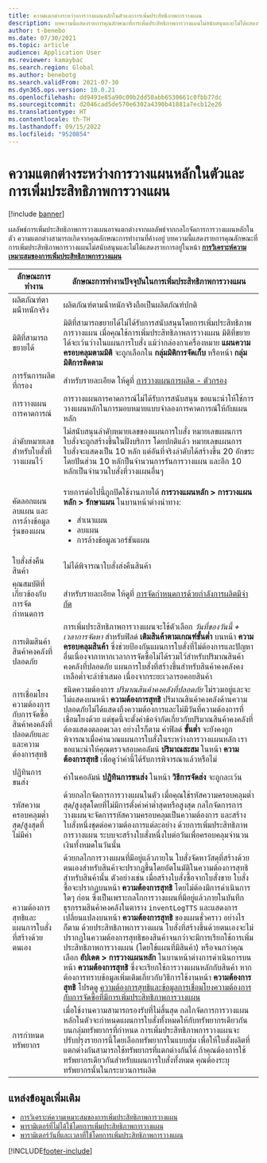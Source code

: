 ```yaml
---
title: ความแตกต่างระหว่างการวางแผนหลักในตัวและการเพิ่มประสิทธิภาพการวางแผน
description: บทความนี้แสดงรายการคุณลักษณะที่การเพิ่มประสิทธิภาพการวางแผนไม่สนับสนุนและไม่ได้แสดงรายการอยู่ในหน้าการวิเคราะห์ความเหมาะสมของการเพิ่มประสิทธิภาพการวางแผน
author: t-benebo
ms.date: 07/30/2021
ms.topic: article
audience: Application User
ms.reviewer: kamaybac
ms.search.region: Global
ms.author: benebotg
ms.search.validFrom: 2021-07-30
ms.dyn365.ops.version: 10.0.21
ms.openlocfilehash: dd9493e85a90c00b2dd50abb6530661c0fbb77dc
ms.sourcegitcommit: d2046cad5de570e6302a4390b41881a7ecb12e26
ms.translationtype: HT
ms.contentlocale: th-TH
ms.lasthandoff: 09/15/2022
ms.locfileid: "9520854"
---
```

# <a name="differences-between-built-in-master-planning-and-planning-optimization"></a>ความแตกต่างระหว่างการวางแผนหลักในตัวและการเพิ่มประสิทธิภาพการวางแผน

[!include [banner](../../includes/banner.md)]

ผลลัพธ์การเพิ่มประสิทธิภาพการวางแผนอาจแตกต่างจากผลลัพธ์จากกลไกจัดการการวางแผนหลักในตัว ความแตกต่างสามารถเกิดจากคุณลักษณะการทำงานที่ค้างอยู่ บทความนี้แสดงรายการคุณลักษณะที่การเพิ่มประสิทธิภาพการวางแผนไม่สนับสนุนและไม่ได้แสดงรายการอยู่ในหน้า **[การวิเคราะห์ความเหมาะสมของการเพิ่มประสิทธิภาพการวางแผน](planning-optimization-fit-analysis.md)**

| ลักษณะการทำงาน | ลักษณะการทำงานปัจจุบันในการเพิ่มประสิทธิภาพการวางแผน |
|---|---|
| ผลิตภัณฑ์ตามน้ําหนักจริง | ผลิตภัณฑ์ตามน้ําหนักจริงถือเป็นผลิตภัณฑ์ปกติ|
| มิติที่สามารถขยายได้ | มิติที่สามารถขยายได้ไม่ได้รับการสนับสนุนโดยการเพิ่มประสิทธิภาพการวางแผน เมื่อคุณใช้การเพิ่มประสิทธิภาพการวางแผน มิติที่ขยายได้จะเว้นว่างในแผนการใบสั่ง แม้ว่ากล่องกาเครื่องหมาย **แผนความครอบคลุมตามมิติ** จะถูกเลือกใน **กลุ่มมิติการจัดเก็บ** หรือหน้า **กลุ่มมิติการติดตาม** |
| การรันการผลิตที่กรอง | สำหรับรายละเอียด ให้ดูที่ [การวางแผนการผลิต - ตัวกรอง](production-planning.md#filters) |
| การวางแผนการคาดการณ์ | การวางแผนการคาดการณ์ไม่ได้รับการสนับสนุน ขอแนะนำให้ใช้การวางแผนหลักในการมอบหมายแบบจำลองการคาดการณ์ให้กับแผนหลัก |
| ลำดับหมายเลขสำหรับใบสั่งที่วางแผนไว้ | ไม่สนับสนุนลำดับหมายเลขของแผนการใบสั่ง หมายเลขแผนการใบสั่งจะถูกสร้างขึ้นในฝั่งบริการ โดยปกติแล้ว หมายเลขแผนการใบสั่งจะแสดงเป็น 10 หลัก แต่อันที่จริงลำดับได้สร้างขึ้น 20 อักขระ โดยปันส่วน 10 หลักป็นจำนวนการรันการวางแผน และอีก 10 หลักเป็นจำนวนใบสั่งที่วางแผนอื่นๆ |
| คัดลอกแผน ลบแผน และการล้างข้อมูลรุ่นของแผน | <p>รายการต่อไปนี้ถูกปิดใช้งานภายใต้ **การวางแผนหลัก \> การวางแผนหลัก \> รักษาแผน** ในบานหน้าต่างนําทาง:</p><ul><li>สําเนาแผน</li><li>ลบแผน</li><li>การล้างข้อมูลเวอร์ชันแผน</li></ul> |
| ใบสั่งส่งคืนสินค้า | ไม่ได้พิจารณาใบสั่งส่งคืนสินค้า |
| คุณสมบัติที่เกี่ยวข้องกับการจัดกำหนดการ | สำหรับรายละเอียด ให้ดูที่ [การจัดกําหนดการด้วยกําลังการผลิตมีจํากัด](infinite-capacity-planning.md#limitations) |
| การเติมสินค้าสินค้าคงคลังที่ปลอดภัย | การเพิ่มประสิทธิภาพการวางแผนจะใช้ตัวเลือก *วันที่ของวันนี้ + เวลาการจัดหา* สำหรับฟิลด์ **เติมสินค้าตามเกณฑ์ขั้นต่ำ** บนหน้า **ความครอบคลุมสินค้า** ซึ่งช่วยป้องกันแผนการใบสั่งที่ไม่ต้องการและปัญหาอื่นเนื่องจากาหากเวลาการจัดซื้อไม่ได้รวมไว้สำหรับปริมาณสินค้าคงคลังที่ปลอดภัย แผนการใบสั่งที่สร้างขึ้นสำหรับสินค้าคงคลังคงเหลือต่ำจะล่าช้าเสมอ เนื่องจากระยะเวลารอคอยสินค้า |
| การเชื่อมโยงความต้องการกับการจัดซื้อสินค้าคงคลังที่ปลอดภัยและและความต้องการสุทธิ | ชนิดความต้องการ *ปริมาณสินค้าคงคลังที่ปลอดภัย* ไม่รวมอยู่และจะไม่แสดงบนหน้า **ความต้องการสุทธิ** ปริมาณสินค้าคงคลังด้านความปลอดภัยไม่ได้แสดงถึงความต้องการและไม่มีวันที่ความต้องการที่เชื่อมโยงด้วย แต่ชุดนี้จะตั้งค่าข้อจำกัดเกี่ยวกับปริมาณสินค้าคงคลังที่ต้องแสดงตลอดเวลา อย่างไรก็ตาม ค่าฟิลด์ **ขั้นต่ำ** จะยังคงถูกพิจารณาเมื่อคํานวณแผนการใบสั่งในระหว่างการวางแผนหลัก เราขอแนะนำให้คุณตรวจสอบคอลัมน์ **ปริมาณสะสม** ในหน้า **ความต้องการสุทธิ** เพื่อดูว่าค่านี้ได้รับการพิจารณาแล้วหรือไม่ |
| ปฏิทินการขนส่ง | ค่าในคอลัมน์ **ปฏิทินการขนส่ง** ในหน้า **วิธีการจัดส่ง** จะถูกละเว้น |
| รหัสความครอบคลุมต่ำสุด/สูงสุดที่ไม่มีค่า| ด้วยกลไกจัดการการวางแผนในตัว เมื่อคุณใช้รหัสความครอบคลุมต่ำสุด/สูงสุดโดยที่ไม่มีการตั้งค่าค่าต่ำสุดหรือสูงสุด กลไกจัดการการวางแผนจะจัดการรหัสความครอบคลุมเป็นความต้องการ และสร้างใบสั่งหนึ่งชุดต่อความต้องการแต่ละอย่าง ด้วยการเพิ่มประสิทธิภาพการวางแผน ระบบจะสร้างใบสั่งหนึ่งใบต่อวันเพื่อครอบคลุมจำนวนเงินทั้งหมดในวันนั้น  |
| ความต้องการสุทธิและแผนการใบสั่งที่สร้างด้วยตนเอง | ด้วยกลไกการวางแผนที่มีอยู่แล้วภายใน ใบสั่งจัดหาวัสดุที่สร้างด้วยตนเองสำหรับสินค้าจะปรากฏขึ้นโดยอัตโนมัติในความต้องการสุทธิสำหรับสินค้านั้น ตัวอย่างเช่น เมื่อสร้างใบสั่งซื้อจากใบสั่งขาย ใบสั่งซื้อจะปรากฏบนหน้า **ความต้องการสุทธิ** โดยไม่ต้องมีการดำเนินการใดๆ ก่อน ซึ่งเป็นเพราะกลไกการวางแผนที่มีอยู่แล้วภายในบันทึกธุรกรรมสินค้าคงคลังในตาราง `inventLogTTS` และแสดงการเปลี่ยนแปลงบนหน้า **ความต้องการสุทธิ** ของแผนชั่วคราว อย่างไรก็ตาม ด้วยประสิทธิภาพการวางแผน ใบสั่งที่สร้างขึ้นด้วยตนเองจะไม่ปรากฏในความต้องการสุทธิของสินค้าจนกว่าจะมีการเรียกใช้การเพิ่มประสิทธิภาพการวางแผน (โดยใช้แผนที่มีสินค้า) หรือจนกว่าคุณเลือก **อัปเดต \> การวางแผนหลัก** ในบานหน้าต่างการดำเนินการบนหน้า **ความต้องการสุทธิ** ซึ่งจะเรียกใช้การวางแผนหลักกับสินค้า หากต้องการทราบข้อมูลเพิ่มเติมเกี่ยวกับวิธีการใช้งานหน้า **ความต้องการสุทธิ** โปรดดู [ความต้องการสุทธิและข้อมูลการเชื่อมโยงความต้องการกับการจัดซื้อที่มีการเพิ่มประสิทธิภาพการวางแผน](net-requirements.md) |
| การกำหนดทรัพยากร | เมื่อใช้งานความสามารถรองรับที่ไม่สิ้นสุด กลไกจัดการการวางแผนหลักในตัวจะกําหนดแผนการใบสั่งทั้งหมดให้กับทรัพยากรเดียวกันบนกลุ่มทรัพยากรที่กําหนด การเพิ่มประสิทธิภาพการวางแผนจะปรับปรุงรายการนี้โดยเลือกทรัพยากรในแบบสุ่ม เพื่อให้ใบสั่งผลิตที่แตกต่างกันสามารถใช้ทรัพยากรที่แตกต่างกันได้ ถ้าคุณต้องการใช้ทรัพยากรเดียวกันสำหรับแผนการใบสั่งทั้งหมด คุณต้องระบุทรัพยากรนั้นในกระบวนการผลิต |

## <a name="additional-resources"></a>แหล่งข้อมูลเพิ่มเติม

- [การวิเคราะห์ความเหมาะสมของการเพิ่มประสิทธิภาพการวางแผน](planning-optimization-fit-analysis.md)
- [พารามิเตอร์ที่ไม่ได้ใช้โดยการเพิ่มประสิทธิภาพการวางแผน](not-used-parameters.md)
- [พารามิเตอร์วันที่และเวลาที่ใช้โดยการเพิ่มประสิทธิภาพการวางแผน](date-time-used.md)

[!INCLUDE[footer-include](../../../includes/footer-banner.md)]
